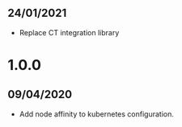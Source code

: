 ## 24/01/2021

- Replace CT integration library

# 1.0.0

## 09/04/2020

- Add node affinity to kubernetes configuration.
